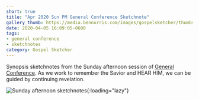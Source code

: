```yaml
---
short: true
title: "Apr 2020 Sun PM General Conference Sketchnote"
gallery_thumb: https://media.bennorris.com/images/gospelsketcher/thumbs/apr-20-5-sun-pm.jpg
date: 2020-04-05 16:09:05-0600
tags:
- general conference
- sketchnotes
category: Gospel Sketcher
---
```


Synopsis sketchnotes from the Sunday afternoon session of [General Conference](http://www.churchofjesuschrist.org/general-conference?lang=eng). As we work to remember the Savior and HEAR HIM, we can be guided by continuing revelation.

![Sunday afternoon sketchnotes](https://media.bennorris.com/images/gospelsketcher/general-conference/apr-2020/apr-20-5-sun-pm.jpg){:loading="lazy"}
